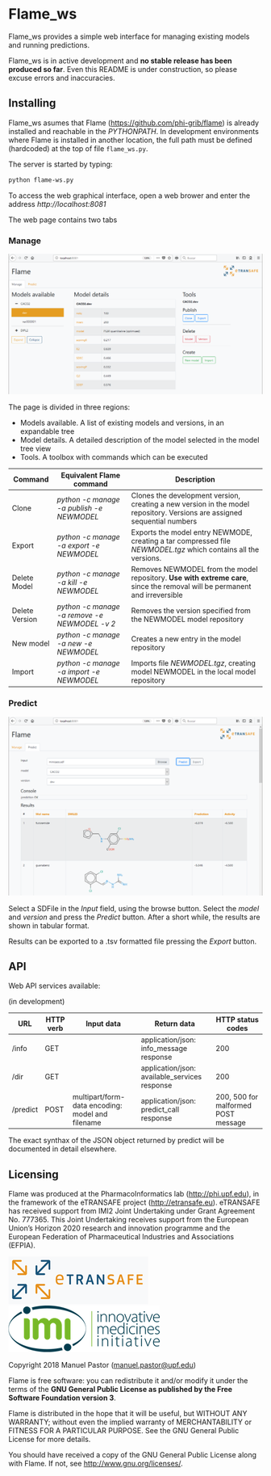 # Flame_ws

Flame_ws provides a simple web interface for managing existing models and running predictions. 

Flame_ws is in active development and **no stable release has been produced so far**. Even this README is under construction, so please excuse errors and inaccuracies.

## Installing
Flame_ws asumes that Flame (https://github.com/phi-grib/flame) is already installed and reachable in the *PYTHONPATH*. In development environments where Flame is installed in another location, the full path must be defined (hardcoded) at the top of file `flame_ws.py`. 

The server is started by typing:

```sh
python flame-ws.py 
```	

To access the web graphical interface, open a web brower and enter the address *http://localhost:8081*

The web page contains two tabs

### Manage

![Alt text](images/flame-ws-manage.png?raw=true "manage tab")

The page is divided in three regions:
* Models available. A list of existing models and versions, in an expandable tree
* Model details. A detailed description of the model selected in the model tree view
* Tools. A toolbox with commands which can be executed

| Command | Equivalent Flame command | Description |
| --- | --- | ---|
| Clone | *python -c manage -a publish -e NEWMODEL* | Clones the development version, creating a new version in the model repository. Versions are assigned sequential numbers |
| Export | *python -c manage -a export -e NEWMODEL* | Exports the model entry NEWMODE, creating a tar compressed file *NEWMODEL.tgz* which contains all the versions. |
| Delete Model| *python -c manage -a kill -e NEWMODEL* | Removes NEWMODEL from the model repository. **Use with extreme care**, since the removal will be permanent and irreversible  |
| Delete Version | *python -c manage -a remove -e NEWMODEL -v 2* | Removes the version specified from the NEWMODEL model repository |
| New model | *python -c manage -a new -e NEWMODEL* | Creates a new entry in the model repository  |
| Import | *python -c manage -a import -e NEWMODEL* | Imports file *NEWMODEL.tgz*, creating model NEWMODEL in the local model repository |

### Predict

![Alt text](images/flame-ws-predict.png?raw=true "predict tab")

Select a SDFile in the *Input* field, using the browse button. Select the *model* and *version* and press the *Predict* button. After a short while, the results are shown in tabular format.

Results can be exported to a .tsv formatted file pressing the *Export* button.


## API

Web API services available:

(in development)

| URL | HTTP verb | Input data | Return data | HTTP status codes |
| --- | --- | --- | --- | --- |
| /info | GET | | application/json: info_message response | 200 |
| /dir | GET | | application/json: available_services response | 200 |
| /predict | POST | multipart/form-data encoding: model and filename | application/json: predict_call response | 200, 500 for malformed POST message |

The exact synthax of the JSON object returned by predict will be documented in detail elsewhere.


## Licensing

Flame was produced at the PharmacoInformatics lab (http://phi.upf.edu), in the framework of the eTRANSAFE project (http://etransafe.eu). eTRANSAFE has received support from IMI2 Joint Undertaking under Grant Agreement No. 777365. This Joint Undertaking receives support from the European Union’s Horizon 2020 research and innovation programme and the European Federation of Pharmaceutical Industries and Associations (EFPIA). 

![Alt text](images/eTRANSAFE-logo-git.png?raw=true "eTRANSAFE-logo") ![Alt text](images/imi-logo.png?raw=true "IMI logo")

Copyright 2018 Manuel Pastor (manuel.pastor@upf.edu)

Flame is free software: you can redistribute it and/or modify it under the terms of the **GNU General Public License as published by the Free Software Foundation version 3**.

Flame is distributed in the hope that it will be useful, but WITHOUT ANY WARRANTY; without even the implied warranty of
MERCHANTABILITY or FITNESS FOR A PARTICULAR PURPOSE. See the GNU General Public License for more details.

You should have received a copy of the GNU General Public License along with Flame. If not, see <http://www.gnu.org/licenses/>.

